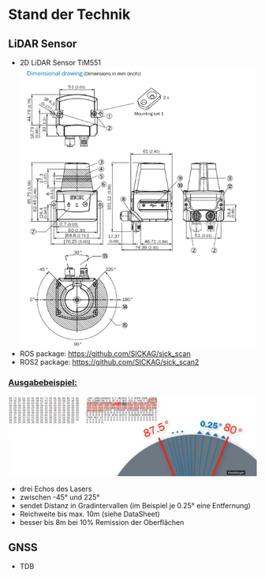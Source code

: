 # Stand der Technik

## LiDAR Sensor 

* 2D LiDAR Sensor TiM551 <br>
![LiDAR](/Lidar/LidarTim551Drawing.png)
* ROS package: https://github.com/SICKAG/sick_scan
* ROS2 package: https://github.com/SICKAG/sick_scan2

### <u>Ausgabebeispiel:</u>
![Example](/Lidar/Lidar-OutputExample.png)
* drei Echos des Lasers
* zwischen -45° und 225°
* sendet Distanz in Gradintervallen (im Beispiel je 0.25° eine Entfernung)
* Reichweite bis max. 10m (siehe DataSheet)
* besser bis 8m bei 10% Remission der Oberflächen

## GNSS
* TDB
